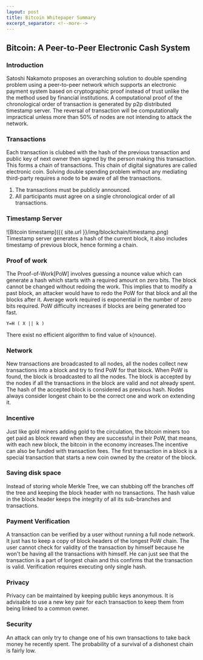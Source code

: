 ```yaml
---
layout: post
title: Bitcoin Whitepaper Summary
excerpt_separator: <!--more-->
---
```


## Bitcoin: A Peer-to-Peer Electronic Cash System 


### Introduction

Satoshi Nakamoto proposes an overarching solution to double spending problem using a peer-to-peer network which supports an electronic payment system based on cryptographic proof instead of trust unlike the the method used by financial institutions.
A computational proof of the chronological order of transaction is generated by p2p distributed timestamp server. The reversal of transaction will be computationally impractical unless more than 50% of nodes are not intending to attack the network.

<!--more-->

### Transactions

Each transaction is clubbed with the hash of the previous transaction and public key of next owner then signed by the person making this transaction. This forms a chain of transactions. This chain of digital signatures are called electronic coin.
Solving double spending problem without any mediating third-party requires a node to be aware of all the transactions.

1. The transactions must be publicly announced.
2. All participants must agree on a single chronological order of all transactions. 

### Timestamp Server

![Bitcoin timestamp]({{ site.url }}/img/blockchain/timestamp.png)
Timestamp server generates a hash of the current block, it also includes timestamp of previous block, hence forming a chain.

### Proof of work

The Proof-of-Work[PoW] involves guessing a nounce value which can generate a hash which starts with a required amount on zero bits. The block cannot be changed without redoing the work. This implies that to modify a past block, an attacker would have to redo the PoW for that block and all the blocks after it. Average work required is exponential in the number of zero bits required. PoW difficulty increases if blocks are being generated too fast.

`Y=H ( X || k )`

There exist no efficient algorithm to find value of `k`(nounce).

### Network

New transactions are broadcasted to all nodes, all the nodes collect new transactions into a block and try to find PoW for that block. When PoW is found, the block is broadcasted to all the nodes. The block is accepted by the nodes if all the transactions in the block are valid and not already spent. The hash of the accepted block is considered as previous hash.
Nodes always consider longest chain to be the correct one and work on extending it.

### Incentive

Just like gold miners adding gold to the circulation, the bitcoin miners too get paid as block reward when they are successful in their PoW, that means, with each new block, the bitcoin in the economy increases.The incentive can also be funded with transaction fees.
The first transaction in a block is a special transaction that starts a new coin owned by the creator of the block.

### Saving disk space

Instead of storing whole Merkle Tree, we can stubbing off the branches off the tree and keeping the block header with no transactions. The hash value in the block header keeps the integrity of all its sub-branches and transactions. 

### Payment Verification

A transaction can be verified by a user without running a full node network. It just has to keep a copy of block headers of the longest PoW chain. The user cannot check for validity of the transaction by himself because he won't be having all the transactions with himself. He can just see that the transaction is a part of longest chain and this confirms that the transaction is valid. Verification requires executing only single hash.

### Privacy

Privacy can be maintained by keeping public keys anonymous. It is advisable to use a new key pair for each transaction to keep them from being linked to a common owner.

### Security

An attack can only try to change one of his own transactions to take back money he recently spent. The probability of a survival of a dishonest chain is fairly low.
